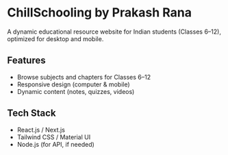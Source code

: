 # ChillSchooling by Prakash Rana

A dynamic educational resource website for Indian students (Classes 6–12), optimized for desktop and mobile.

## Features

- Browse subjects and chapters for Classes 6–12
- Responsive design (computer & mobile)
- Dynamic content (notes, quizzes, videos)

## Tech Stack

- React.js / Next.js
- Tailwind CSS / Material UI
- Node.js (for API, if needed)